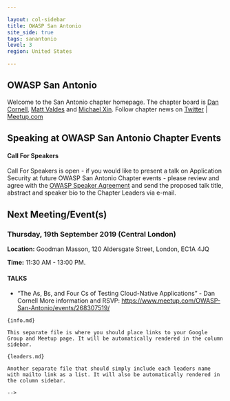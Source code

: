 ```yaml
---

layout: col-sidebar
title: OWASP San Antonio
site_side: true
tags: sanantonio
level: 3
region: United States

---
```



OWASP San Antonio
-------------
Welcome to the San Antonio chapter homepage. 
The chapter board is <a href="mailto:dan@denimgroup.com">Dan Cornell</a>, <a href="mailto:matt.valdes@owasp.org">Matt Valdes</a> and <a href="mailto:michael.xin@owasp.org">Michael Xin</a>. Follow chapter news on [Twitter](https://twitter.com/owaspsanantonio) | [Meetup.com](https://meetup.com/OWASP-San-Antonio)

Speaking at OWASP San Antonio Chapter Events
---------------------------------------

#### Call For Speakers

Call For Speakers is open - if you would like to present a talk on Application Security at future OWASP San Antonio Chapter events - please review and agree with the [OWASP Speaker Agreement](Speaker_Agreement "wikilink") and send the proposed talk title, abstract and speaker bio to the Chapter Leaders via e-mail.

Next Meeting/Event(s)
---------------------
### Thursday, 19th September 2019 (Central London)

**Location:** Goodman Masson, 120 Aldersgate Street, London, EC1A 4JQ

**Time:** 11:30 AM - 13:00 PM.

#### TALKS
-    “The As, Bs, and Four Cs of Testing Cloud-Native Applications” - Dan Cornell
More information and RSVP: https://www.meetup.com/OWASP-San-Antonio/events/268307519/


```
{info.md}

This separate file is where you should place links to your Google Group and Meetup page. It will be automatically rendered in the column sidebar.

{leaders.md}

Another separate file that should simply include each leaders name with mailto link as a list. It will also be automatically rendered in the column sidebar.

-->
